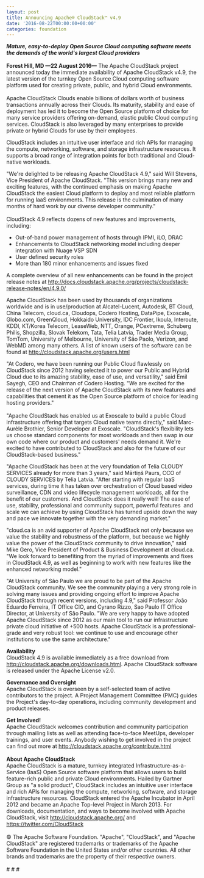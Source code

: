 ```yaml
---
layout: post
title: Announcing Apache® CloudStack™ v4.9
date: '2016-08-22T00:00:00+00:00'
categories: foundation
---
```

<div><b><i>Mature, easy-to-deploy Open Source Cloud computing software meets the demands of the world's largest Cloud providers</i></b></div> 
  <div><b><br /></b></div> 
  <div><b>Forest Hill, MD —22 August 2016—</b> The Apache CloudStack project announced today the immediate availability of Apache CloudStack v4.9, the latest version of the turnkey Open Source Cloud computing software platform used for creating private, public, and hybrid Cloud environments.</div> 
  <div><br /></div> 
  <div>Apache CloudStack Clouds enable billions of dollars worth of business transactions annually across their Clouds. Its maturity, stability and ease of deployment has led it to become the Open Source platform of choice for many service providers offering on-demand, elastic public Cloud computing services. CloudStack is also leveraged by many enterprises to provide private or hybrid Clouds for use by their employees.</div> 
  <div> </div> 
  <p>CloudStack includes an intuitive user interface and rich APIs for managing the compute, networking, software, and storage infrastructure resources. It supports a broad range of integration points for both traditional and Cloud-native workloads.</p> 
  <div>&quot;We're delighted to be releasing Apache CloudStack 4.9,&quot; said Will Stevens, Vice President of Apache CloudStack. &quot;This version brings many new and exciting features, with the continued emphasis on making Apache CloudStack the easiest Cloud platform to deploy and most reliable platform for running IaaS environments. This release is the culmination of many months of hard work by our diverse developer community.&quot;</div> 
  <div><br /></div> 
  <div>CloudStack 4.9 reflects dozens of new features and improvements, including:</div> 
  <div> 
    <ul> 
      <li>Out-of-band power management of hosts through IPMI, iLO, DRAC</li> 
      <li>Enhancements to CloudStack networking model including deeper integration with Nuage VSP SDN</li> 
      <li>User defined security roles</li> 
      <li>More than 180 minor enhancements and issues fixed</li> 
    </ul> 
  </div> 
  <div> </div> 
  <div>A complete overview of all new enhancements can be found in the project release notes at <a href="http://docs.cloudstack.apache.org/projects/cloudstack-release-notes/en/4.9.0/">http://docs.cloudstack.apache.org/projects/cloudstack-release-notes/en/4.9.0/</a></div> 
  <div> </div> 
  <p>Apache CloudStack has been used by thousands of organizations worldwide and is in use/production at Alcatel-Lucent, Autodesk, BT Cloud, China Telecom, cloud.ca, Cloudops, Codero Hosting, DataPipe, Exoscale, Globo.com, GreenQloud, Hokkaido University, IDC Frontier, Ikoula, Interoute, KDDI, KT/Korea Telecom, LeaseWeb, NTT, Orange, PCextreme, Schuberg Philis, Shopzilla, Slovak Telekom, Tata, Telia Latvia, Trader Media Group, TomTom, University of Melbourne, University of São Paolo, Verizon, and WebMD among many others. A list of known users of the software can be found at <a href="http://cloudstack.apache.org/users.html">http://cloudstack.apache.org/users.html</a></p> 
  <div> </div> 
  <div>&quot;At Codero, we have been running our Public Cloud flawlessly on CloudStack since 2012 having selected it to power our Public and Hybrid Cloud due to its amazing stability, ease of use, and versatility,&quot; said Emil Sayegh, CEO and Chairman of Codero Hosting. &quot;We are excited for the release of the next version of Apache CloudStack with its new features and capabilities that cement it as the Open Source platform of choice for leading hosting providers.&quot;</div> 
  <div><br /></div> 
  <div>&quot;Apache CloudStack has enabled us at Exoscale to build a public Cloud infrastructure offering that targets Cloud native teams directly,&quot; said Marc-Aurèle Brothier, Senior Developer at Exoscale. &quot;CloudStack's flexibility lets us choose standard components for most workloads and then swap in our own code where our product and customers' needs demand it. We're excited to have contributed to CloudStack and also for the future of our CloudStack-based business.&quot;</div> 
  <div> 
    <p>&quot;Apache CloudStack has been at the very foundation of Telia CLOUDY SERVICES already for more than 3 years,&quot; said Mārtiņš Paurs, CCO of CLOUDY SERVICES by Telia Latvia. &quot;After starting with regular IaaS services, during time it has taken over orchestration of Cloud based video surveillance, CDN and video lifecycle management workloads, all for the benefit of our customers. And CloudStack does it really well! The ease of use, stability, professional and community support, powerful features &nbsp;and scale we can achieve by using CloudStack has turned upside down the way and pace we innovate together with the very demanding market.&quot;</p> 
    <p>&quot;cloud.ca is an avid supporter of Apache CloudStack not only because we value the stability and robustness of the platform, but because we highly value the power of the CloudStack community to drive innovation,&quot; said Mike Gero, Vice President of Product &amp; Business Development at cloud.ca. &quot;We look forward to benefiting from the myriad of improvements and fixes in CloudStack 4.9, as well as beginning to work with new features like the enhanced networking model.&quot;</p> 
  </div> 
  <p>&quot;At University of São Paulo we are proud to be part of the Apache CloudStack community. We see the community playing a very strong role in solving many issues and providing ongoing effort to improve Apache CloudStack through recent versions, including 4.9,&quot; said Professor João Eduardo Ferreira, IT Office CIO, and Cyrano Rizzo, Sao Paulo IT Office Director, at University of São Paulo. &quot;We are very happy to have adopted Apache CloudStack since 2012 as our main tool to run our infrastructure private cloud initiative of +500 hosts. Apache CloudStack is a professional-grade and very robust tool: we continue to use and encourage other institutions to use the same architecture.&quot;</p> 
  <div><b>Availability<br /></b>CloudStack 4.9 is available immediately as a free download from <a href="http://cloudstack.apache.org/downloads.html">http://cloudstack.apache.org/downloads.html</a>. Apache CloudStack software is released under the Apache License v2.0.</div> 
  <div> 
    <p><b>Governance and Oversight<br /></b>Apache CloudStack is overseen by a self-selected team of active contributors to the project. A Project Management Committee (PMC) guides the Project's day-to-day operations, including community development and product releases.</p> 
  </div> 
  <div> </div> 
  <div><b>Get Involved!</b></div> 
  <div>Apache CloudStack welcomes contribution and community participation through mailing lists as well as attending face-to-face MeetUps, developer trainings, and user events. Anybody wishing to get involved in the project can find out more at <a href="http://cloudstack.apache.org/contribute.html">http://cloudstack.apache.org/contribute.html</a></div> 
  <div><br /></div> 
  <div><b>About Apache CloudStack</b></div> 
  <div>Apache CloudStack is a mature, turnkey integrated Infrastructure-as-a-Service (IaaS) Open Source software platform that allows users to build feature-rich public and private Cloud environments. Hailed by Gartner Group as &quot;a solid product&quot;, CloudStack includes an intuitive user interface and rich APIs for managing the compute, networking, software, and storage infrastructure resources. CloudStack entered the Apache Incubator in April 2012 and became an Apache Top-level Project in March 2013. For downloads, documentation, and ways to become involved with Apache CloudStack, visit <a href="http://cloudstack.apache.org/">http://cloudstack.apache.org/</a> and <a href="https://twitter.com/CloudStack">https://twitter.com/CloudStack</a></div> 
  <div><br /></div> 
  <div>© The Apache Software Foundation. &quot;Apache&quot;, &quot;CloudStack&quot;, and &quot;Apache CloudStack&quot; are registered trademarks or trademarks of the Apache Software Foundation in the United States and/or other countries. All other brands and trademarks are the property of their respective owners.</div> 
  <div><br /></div> 
  <div># # #</div>

